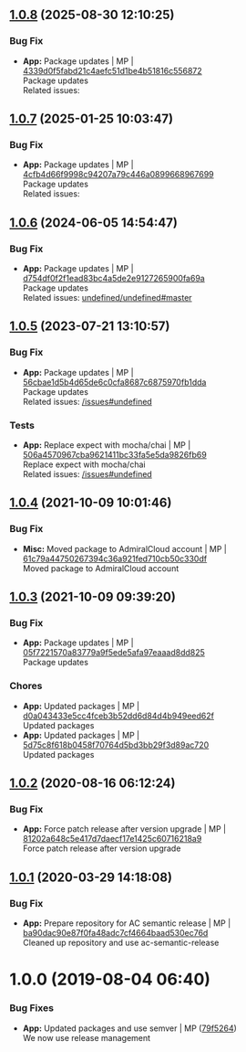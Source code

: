 
## [1.0.8](https://github.com/mmpro/ac-byteconverter/compare/v1.0.7..v1.0.8) (2025-08-30 12:10:25)


### Bug Fix

* **App:** Package updates | MP | [4339d0f5fabd21c4aefc51d1be4b51816c556872](https://github.com/mmpro/ac-byteconverter/commit/4339d0f5fabd21c4aefc51d1be4b51816c556872)    
Package updates  
Related issues:

## [1.0.7](https://github.com/mmpro/ac-byteconverter/compare/v1.0.6..v1.0.7) (2025-01-25 10:03:47)


### Bug Fix

* **App:** Package updates | MP | [4cfb4d66f9998c94207a79c446a0899668967699](https://github.com/mmpro/ac-byteconverter/commit/4cfb4d66f9998c94207a79c446a0899668967699)    
Package updates  
Related issues:
<a name="1.0.6"></a>

## [1.0.6](https://github.com/mmpro/ac-byteconverter/compare/v1.0.5..v1.0.6) (2024-06-05 14:54:47)


### Bug Fix

* **App:** Package updates | MP | [d754df0f2f1ead83bc4a5de2e9127265900fa69a](https://github.com/mmpro/ac-byteconverter/commit/d754df0f2f1ead83bc4a5de2e9127265900fa69a)    
Package updates  
Related issues: [undefined/undefined#master](undefined/browse/master)
<a name="1.0.5"></a>

## [1.0.5](https://github.com/mmpro/ac-byteconverter/compare/v1.0.4..v1.0.5) (2023-07-21 13:10:57)


### Bug Fix

* **App:** Package updates | MP | [56cbae1d5b4d65de6c0cfa8687c6875970fb1dda](https://github.com/mmpro/ac-byteconverter/commit/56cbae1d5b4d65de6c0cfa8687c6875970fb1dda)    
Package updates  
Related issues: [/issues#undefined](https://github.com//issues/undefined)
### Tests

* **App:** Replace expect with mocha/chai | MP | [506a4570967cba9621411bc33fa5e5da9826fb69](https://github.com/mmpro/ac-byteconverter/commit/506a4570967cba9621411bc33fa5e5da9826fb69)    
Replace expect with mocha/chai  
Related issues: [/issues#undefined](https://github.com//issues/undefined)
<a name="1.0.4"></a>

## [1.0.4](https://github.com/mmpro/ac-byteconverter/compare/v1.0.3..v1.0.4) (2021-10-09 10:01:46)


### Bug Fix

* **Misc:** Moved package to AdmiralCloud account | MP | [61c79a44750267394c36a921fed710cb50c330df](https://github.com/mmpro/ac-byteconverter/commit/61c79a44750267394c36a921fed710cb50c330df)    
Moved package to AdmiralCloud account
<a name="1.0.3"></a>

## [1.0.3](https://github.com/mmpro/ac-byteconverter/compare/v1.0.2..v1.0.3) (2021-10-09 09:39:20)


### Bug Fix

* **App:** Package updates | MP | [05f7221570a83779a9f5ede5afa97eaaad8dd825](https://github.com/mmpro/ac-byteconverter/commit/05f7221570a83779a9f5ede5afa97eaaad8dd825)    
Package updates
### Chores

* **App:** Updated packages | MP | [d0a043433e5cc4fceb3b52dd6d84d4b949eed62f](https://github.com/mmpro/ac-byteconverter/commit/d0a043433e5cc4fceb3b52dd6d84d4b949eed62f)    
Updated packages
* **App:** Updated packages | MP | [5d75c8f618b0458f70764d5bd3bb29f3d89ac720](https://github.com/mmpro/ac-byteconverter/commit/5d75c8f618b0458f70764d5bd3bb29f3d89ac720)    
Updated packages
<a name="1.0.2"></a>

## [1.0.2](https://github.com/mmpro/ac-byteconverter/compare/v1.0.1..v1.0.2) (2020-08-16 06:12:24)


### Bug Fix

* **App:** Force patch release after version upgrade | MP | [81202a648c5e417d7daecf17e1425c60716218a9](https://github.com/mmpro/ac-byteconverter/commit/81202a648c5e417d7daecf17e1425c60716218a9)    
Force patch release after version upgrade
<a name="1.0.1"></a>

## [1.0.1](https://github.com/mmpro/ac-byteconverter/compare/v1.0.0..v1.0.1) (2020-03-29 14:18:08)


### Bug Fix

* **App:** Prepare repository for AC semantic release | MP | [ba90dac90e87f0fa48adc7cf4664baad530ec76d](https://github.com/mmpro/ac-byteconverter/commit/ba90dac90e87f0fa48adc7cf4664baad530ec76d)    
Cleaned up repository and use ac-semantic-release
<a name="1.0.0"></a>
# 1.0.0 (2019-08-04 06:40)


### Bug Fixes

* **App:** Updated packages and use semver | MP ([79f5264](https://github.com/mmpro/ac-byteconverter/commit/79f5264))    
  We now use release management



